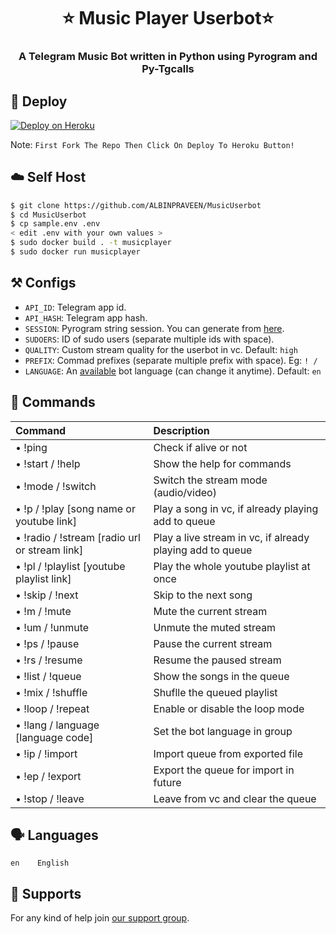 <h1 align= center><b>⭐️ Music Player Userbot⭐️</b></h1>
<h3 align = center> A Telegram Music Bot written in Python using Pyrogram and Py-Tgcalls </h3>


## 🚀 <a name="deploy"></a>Deploy

[![Deploy on Heroku](https://www.herokucdn.com/deploy/button.svg)](https://heroku.com/deploy?template=https://github.com/kamarjahan/TELEGRAPH-MAKER)

Note: `First Fork The Repo Then Click On Deploy To Heroku Button!`


## ☁️ <a name="self_host"></a>Self Host

```bash
$ git clone https://github.com/ALBINPRAVEEN/MusicUserbot
$ cd MusicUserbot
$ cp sample.env .env
< edit .env with your own values >
$ sudo docker build . -t musicplayer
$ sudo docker run musicplayer
```

## ⚒ <a name="configs"></a>Configs

- `API_ID`: Telegram app id.
- `API_HASH`: Telegram app hash.
- `SESSION`: Pyrogram string session. You can generate from [here](https://replit.com/@ALBINPRAVEEN1/getStringName).
- `SUDOERS`: ID of sudo users (separate multiple ids with space).
- `QUALITY`: Custom stream quality for the userbot in vc. Default: `high`
- `PREFIX`: Commad prefixes (separate multiple prefix with space). Eg: `! /`
- `LANGUAGE`: An [available](#languages) bot language (can change it anytime). Default: `en`

## 📄 <a name="commands"></a>Commands

Command | Description
:--- | :---
• !ping | Check if alive or not
• !start / !help | Show the help for commands
• !mode / !switch | Switch the stream mode (audio/video)
• !p / !play [song name or youtube link] | Play a song in vc, if already playing add to queue
• !radio / !stream [radio url or stream link] | Play a live stream in vc, if already playing add to queue
• !pl / !playlist [youtube playlist link] | Play the whole youtube playlist at once
• !skip / !next | Skip to the next song
• !m / !mute | Mute the current stream
• !um / !unmute | Unmute the muted stream
• !ps / !pause | Pause the current stream
• !rs / !resume | Resume the paused stream
• !list / !queue | Show the songs in the queue
• !mix / !shuffle | Shuflle the queued playlist
• !loop / !repeat | Enable or disable the loop mode
• !lang / language [language code] | Set the bot language in group
• !ip / !import | Import queue from exported file
• !ep / !export | Export the queue for import in future
• !stop / !leave | Leave from vc and clear the queue

## 🗣 <a name="languages"></a>Languages

```text
en    English
```
## 🛫 <a name="supports"></a>Supports

For any kind of help join [our support group](https://t.me/musicwithalby).
